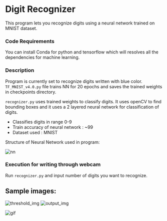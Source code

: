 # Digit Recognizer

This program lets you recognize digits using a neural network trained on MNIST dataset.


### Code Requirements
You can install Conda for python and tensorflow which will resolves all the dependencies for machine learning.

### Description
Program is currently set to recognize digits written with blue color. `TF_MNIST_v4.0.py` file trains NN for 20 epochs and saves the trained weights in checkpoints directory.

`recognizer.py` uses trained weights to classify digits. It uses openCV to find bounding boxes and it uses a 2 layered neural network for classification of digits.

* Classifies digits in range 0-9
* Train accuracy of neural network : ~99
* Dataset used : MNIST

Structure of Neural Network used in program:

![nn](https://user-images.githubusercontent.com/26195811/46398138-eaa73c00-c711-11e8-9539-0321bf3343d1.png)


### Execution for writing through webcam
Run `recognizer.py` and input number of digits you want to recognize.



## Sample images:


![threshold_img](https://user-images.githubusercontent.com/26195811/46398720-7a99b580-c713-11e8-856c-4bb5733880bb.jpg) ![output_img](https://user-images.githubusercontent.com/26195811/46398743-8d13ef00-c713-11e8-9bcd-ffb474f2fe8a.jpg)




![gif](https://user-images.githubusercontent.com/26195811/46398911-00b5fc00-c714-11e8-970d-c459a67c5a1a.gif)
